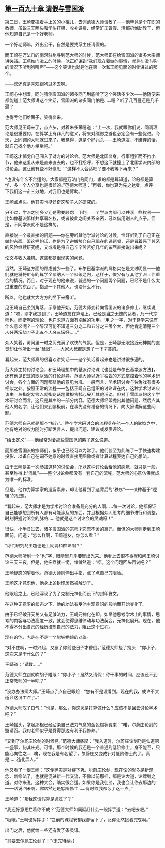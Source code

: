 ## [第一百九十章 请假与雪国派](https://www.xxbiquge.com/11_11207/9169024.html)


  第二日，王崎变捏着手上的的小棍儿，去训范德大师请教了——他毕竟是个在职的教师，虽说三天两头和学生打架、收补课费、经常旷工请假、活都扔给助教干，但他知道自己是一个好老师。

  一个好老师嘛，外出公干，自然是要找系主任请假的。

  而王崎在万法门的南溟驻地寻到范大师的时候，范大师正在给雪国派的诸多大宗师讲笑话。王崎推门进去的时候，他正好讲到“我们现在要做的事情，就是在没有狗的情况下听到狗叫声”——这个笑话也就是他在第一次和王崎见面的时候讲过的那个。

  ——您还真是喜欢跟狗过不去啊。

  王崎心中想着，同时猜测雪国派的诸多同门到底听了这个笑话多少次——他随便来都能碰上范大师讲这个笑话，雪国派的诸多同门怕是……嗯？听了几百遍还是几千遍？

  也得亏他们给面子，笑得出来。

  范大师见王崎来了，点点头，对着朱多荣嗯道：“上一次，我就跟你们说，同调理论是很重要的，在算学上有非凡的意义，将来对缥缈之道也必定会有一些促进。今天，上同调的大师就过来了，我觉得，这是个好兆头——王崎道友，不嫌弃的话，就自己找个地方坐坐吧。”

  王崎这才惊觉自己闯入了对方的讨论会。范大师是北国出身，行事粗犷而不拘小节，他来这里从来是直来直去的，也不打招呼，不想这下就撞上了北国学派内部的讨论会。这让他有些不好意思：“这样不大合适吧？要不我等下再来？”

  “也没有什么不合适的。大家都是万法门的同门，求的都是算知道，论的都是算学，多一个人分享也是很好的。”范德大师道：“再者，你也算为先之达者，点评一下我们这一亩三分地，对我们也是臂助。”

  王崎点点头。他其实也挺好奇这帮子人的研究的。

  只不过，学派之别多少还是需要顾虑一下的。一个学派内部可以共享一些权利——比如像基派那样共享署名权，或者彼此之间关系亲密，可以借用别人的点子。但是，不同学派就不是这样的。

  直接说一个最直接的问题——你在旁听其他学派讨论的时候，恰好听到了自己正在做的东西。那这样的话，你是为了避嫌放弃自己现在的课题呢，还是冒着恶了关系的风险继续研究呢，又或者是将自己辛辛苦苦好几年的东西直接说出来呢？

  论文与收入挂钩。这些都是很现实的问题。

  当然，王崎这方面的顾虑就少一些了。布尔巴基学派的风格实在是太过明显——他们就是将将所有的算学全部纳入一个框架之内，这样子，很少有与其他学派工作重合的情况。而且，对于现在的他来说，普通的一个问题两个问题，已经不是什么太过重要的东西了。指点一下其他人，也没什么不行。

  所以，他也就大大方方的坐下来旁听。

  见王崎自己坐到角落，示意他开始，范德大师变转向雪国派的诸多修士，继续说道：“嗯，刚才我提到了，王崎道友在算理上，已经是当之无愧的达者，乃一代宗师也。而挺啊的理论，也在求道方面有卓越的功用。‘用’之一字，对于算学来说有什么意义呢？一个醉汉可能不知道三分之二和五分之三哪个大，但他肯定清楚三个人分两坛烧刀子比五个人分三坛好……”

  众人笑着，房间里一时之间充满了欢快的气氛。但是，王崎那无限接近元神期的直觉却让他听出一丝“延迟”——大家大概都是想了一下才笑的。

  看起来，范大师真的很喜欢讲笑话——这个笑话看起来也是讲过很多遍的。

  范大师主持的讨论会，和王崎理想中的基派讨论课【也就是布尔巴基学派方法】，还有他见识过的歌庭派的讨论迥异。范德大师以近乎独裁的方式掌控着他的学术研讨会，各个方面的问题都以他的意见为准。一般而言，学术研讨会与独角戏有很多相似之处。按照正常的流程——包括王崎自己组织的讨论课在内，这种学术讨论应该由一名指定发言人就指定话题做报告核心展开其他活动。但对于雪国派的这个学术研讨会而言，这只是其中的一部分内容。范德大师经常抛出其他问题，然后点其他人的名字，让他们来到黑板前，在事先没有准备的情况下，向大家讲解这些问题。

  范德大师自己就是那个“核心”。整个学术研讨会的流程尽在他一个人的掌控之中，他有绝对的权力随时打断发言人，提出问题、建议或发表评论。

  “给出定义”——他经常对着那些雪国派的弟子这么说道。

  而那些雪国派的宗师们，似乎也已经习以为常了。他们甚至为此练了一手快速构建投影、以备自己在词不达意的时候直接用图像或者计算过程表达自己的想法。

  由于王崎是第一次参加这样的讨论会，所以这种讨论会给他的感觉，就只是一般，甚至称得上“混乱”——整个讨论会都没有一套自己的流程，范大师的心意仿佛就成为唯一的标准。

  但是，他作为算学家的遗留素养，却让他看到了这背后的“秩序”——某种基于“逻辑”的思想。

  “看起来，范大师才是为学术讨论会准备最充分的人啊……每一次讨论，他都保证自己能够想到所有人都有可能涉及的东西，并且根据众人思考的细节进行和调整，时刻把握讨论会的脉络……他就是这个讨论会的灵魂呀！”

  很快，小半日过去，诸多雪国派的宗师才恋恋不舍的离开。而但的大师则走到王崎面前，问道：“怎么样啊，王崎道友，你怎么看？”

  “你们研究的主题也是上同调和群论啊？”

  范德大师听到一个“也”字，眼睛里几乎要冒出光来。他看上去恨不得就和问王崎讨论三天三夜。但是，他突然就一愣，悻悻然道：“唔，这个问题回头再说吧？”

  王崎疑惑的望着他。范德大师则伸出手指，点了点自己的眼睑。

  王崎这才意识他，他身上的封印居然被触动了。

  他眼睑之上，已经浮现了为了克制元神化而设下的封印符文。

  在这种无意识的状态之下，他的功法有受他主观意识的影响而开始变化了。

  由于已经破开天关又有足够法力，王崎元神化在即。如果他思考学术上的事情，思考的内容与功法高度一致，就会使得思维律动与功法契合，元神化展开。现在，他不得不分出自己的经历控制自己的法力，阻止这个过程。

  现在的他，也是在不是一个能够畅谈的对象。

  “对不住啊，一时兴起，又忘了你前些日子才昏倒。”范德大师挠了挠头：“你小子，这次来是干什么的？”

  王崎道：“请教……”

  范德大师立刻就吹胡子瞪眼：“你小子！居然又请假！你干事的时间，应该还不到正常教师的一半吧？”

  “没办办法啊大师。”王崎点了点自己眼睑：“您有不是没看到。现在的我，或许不大适合这份工作了。”

  范德大师叹了口气：“也是。那么，你这次是打算做什么？应该不是回去讨论学术吧？”

  王崎摇头，拿起那根已经沾染自己法力气息的金色棍状请柬：“喏，尔蔚庄论剑的邀请函。我的老师似乎是觉得那边有利于我修养。”

  “又到了尔蔚庄论剑的时候啊。”范德大师感叹：“我入道时，尔蔚庄论剑乃是仙道第一盛事，何其庄光。可惜，那个时候的我还是一个普通的低阶修士，身不能至，只能心向往之……唉，现在我是有名望了，尔蔚庄又变成针对低阶修士的了。真是……造化弄人。”

  他又看了一眼王崎：“这倒确实是对症下药。尔蔚庄论剑，现在论的就多是新观念、新修法了，也就是促进新一代交流，不像以前那样，都是论大道，论缥缈之道。对你来说，这种大会，确实很合适。如果你是我徒弟，我也会让你去那边的——话说回来啊，你居然还是低阶修士……有时候我都忘了这一点。”

  王崎道：“那我这请假算是通过了？”

  “我还好意思拦着你不成？”范德大师如同驱赶什么一般挥手道：“去吧去吧。”

  “哦哦。”王崎也挥挥手：“之前的课程安排我都留下了，记得让然接着完成啊。”

  出门之后，他就给一些还有发了条灵讯。

  “哥要去尔蔚庄论剑了！”(未完待续。)
